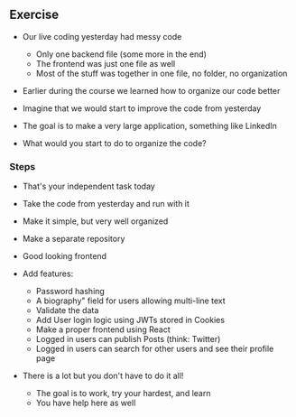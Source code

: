 ## Exercise

- Our live coding yesterday had messy code
    - Only one backend file (some more in the end)
    - The frontend was just one file as well
    - Most of the stuff was together in one file, no folder, no organization

- Earlier during the course we learned how to organize our code better
- Imagine that we would start to improve the code from yesterday
- The goal is to make a very large application, something like LinkedIn
- What would you start to do to organize the code?

### Steps

- That's your independent task today
- Take the code from yesterday and run with it
- Make it simple, but very well organized
- Make a separate repository
- Good looking frontend
- Add features:
    - Password hashing
    - A biography" field for users allowing multi-line text
    - Validate the data
    - Add User login logic using JWTs stored in Cookies
    - Make a proper frontend using React
    - Logged in users can publish Posts (think: Twitter)
    - Logged in users can search for other users and see their profile page

- There is a lot but you don't have to do it all!
    - The goal is to work, try your hardest, and learn
    - You have help here as well